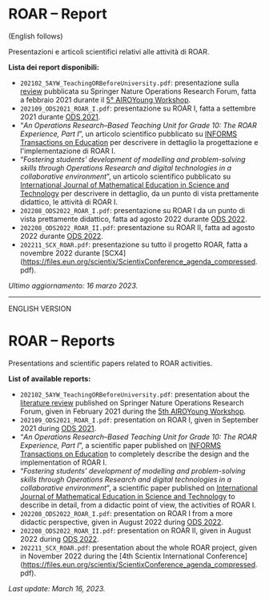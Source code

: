 # ROAR – Report

(English follows)

Presentazioni e articoli scientifici relativi alle attività di ROAR.

**Lista dei report disponibili:**

- `202102_5AYW_TeachingORBeforeUniversity.pdf`: presentazione sulla [review](https://link.springer.com/article/10.1007/s43069-021-00054-3) pubblicata su Springer Nature Operations Research Forum, fatta a febbraio 2021 durante il [5° AIROYoung Workshop](http://opslab.dieti.unina.it/index.php/en/home-eng-2/ayws).
- `202109_ODS2021_ROAR_I.pdf`: presentazione su ROAR I, fatta a settembre 2021 durante [ODS 2021](http://www.airoconference.it/ods2021/).
- “*An Operations Research–Based Teaching Unit for Grade 10: The ROAR Experience, Part I*”, un articolo scientifico pubblicato su [INFORMS Transactions on Education](https://pubsonline.informs.org/doi/10.1287/ited.2022.0271) per descrivere in dettaglio la progettazione e l'implementazione di ROAR I.
- “*Fostering students' development of modelling and problem-solving skills through Operations Research and digital technologies in a collaborative environment*”, un articolo scientifico pubblicato su [International Journal of Mathematical Education in Science and Technology](https://www.tandfonline.com/eprint/VG5NRZHTAPAVRNX2DNUG/full?target=10.1080/0020739X.2022.2115421) per descrivere in dettaglio, da un punto di vista prettamente didattico, le attività di ROAR I.
- `202208_ODS2022_ROAR_I.pdf`: presentazione su ROAR I da un punto di vista prettamente didattico, fatta ad agosto 2022 durante [ODS 2022](http://www.airoconference.it/ods2022/).
- `202208_ODS2022_ROAR_II.pdf`: presentazione su ROAR II, fatta ad agosto 2022 durante [ODS 2022](http://www.airoconference.it/ods2022/).
- `202211_SCX_ROAR.pdf`: presentazione su tutto il progetto ROAR, fatta a novembre 2022 durante [SCX4](https://files.eun.org/scientix/ScientixConference_agenda_compressed. pdf).

*Ultimo aggiornamento: 16 marzo 2023.*

--------------------------------------------------------------------------------------
ENGLISH VERSION
# ROAR – Reports

Presentations and scientific papers related to ROAR activities.

**List of available reports:**

- `202102_5AYW_TeachingORBeforeUniversity.pdf`: presentation about the [literature review](https://link.springer.com/article/10.1007/s43069-021-00054-3) published on Springer Nature Operations Research Forum, given in February 2021 during the [5th AIROYoung Workshop](http://opslab.dieti.unina.it/index.php/en/home-eng-2/ayws).
- `202109_ODS2021_ROAR_I.pdf`: presentation on ROAR I, given in September 2021 during [ODS 2021](http://www.airoconference.it/ods2021/).
- “*An Operations Research–Based Teaching Unit for Grade 10: The ROAR Experience, Part I*”, a scientific paper published on [INFORMS Transactions on Education](https://pubsonline.informs.org/doi/10.1287/ited.2022.0271) to completely describe the design and the implementation of ROAR I.
- “*Fostering students' development of modelling and problem-solving skills through Operations Research and digital technologies in a collaborative environment*”, a scientific paper published on [International Journal of Mathematical Education in Science and Technology](https://www.tandfonline.com/eprint/VG5NRZHTAPAVRNX2DNUG/full?target=10.1080/0020739X.2022.2115421) to describe in detail, from a didactic point of view, the activities of ROAR I.
- `202208_ODS2022_ROAR_I.pdf`: presentation on ROAR I from a more didactic perspective, given in August 2022 during [ODS 2022](http://www.airoconference.it/ods2022/).
- `202208_ODS2022_ROAR_II.pdf`: presentation on ROAR II, given in August 2022 during [ODS 2022](http://www.airoconference.it/ods2022/).
- `202211_SCX_ROAR.pdf`: presentation about the whole ROAR project, given in November 2022 during the [4th Scientix International Conference](https://files.eun.org/scientix/ScientixConference_agenda_compressed. pdf).

*Last update: March 16, 2023.*
